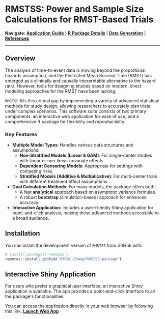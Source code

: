 
# RMSTSS: Power and Sample Size Calculations for RMST-Based Trials

**Navigate:** [**Application Guide**](application.html) | [**R Package Details**](package.html) | [**Data Generation**](data_generation.html) | [**References**](references.html)

---

## Overview

The analysis of time-to-event data is moving beyond the proportional hazards assumption, and the Restricted Mean Survival Time (RMST) has emerged as a clinically and causally interpretable alternative to the hazard ratio. However, tools for designing studies based on modern, direct modeling approaches for the RMST have been lacking.

`RMSTSS` fills this critical gap by implementing a variety of advanced statistical methods for study design, allowing researchers to accurately plan trials under complex scenarios. This software suite consists of two primary components: an interactive web application for ease of use, and a comprehensive R package for flexibility and reproducibility.

### Key Features

* **Multiple Model Types**: Handles various data structures and assumptions:
    * **Non-Stratified Models (Linear & GAM)**: For single-center studies with linear or non-linear covariate effects.
    * **Dependent Censoring Models**: Appropriate for settings with competing risks.
    * **Stratified Models (Additive & Multiplicative)**: For multi-center trials with different treatment effect assumptions.
* **Dual Calculation Methods**: For many models, the package offers both:
    * A fast **analytical** approach based on asymptotic variance formulas.
    * A robust **bootstrap** (simulation-based) approach for enhanced accuracy.
* **Interactive Application**: Includes a user-friendly Shiny application for point-and-click analysis, making these advanced methods accessible to a broad audience.

## Installation

You can install the development version of `RMSTSS` from GitHub with:

```r
# install.packages("remotes")
remotes::install_github("UTHSC-Zhang/RMSTSS-package")
```

## Interactive Shiny Application

For users who prefer a graphical user interface, an interactive Shiny application is available. The app provides a point-and-click interface to all the package's functionalities.

You can access the application directly in your web browser by following this link: [**Launch Web App**](https://arnab96.shinyapps.io/uthsc-app/)



